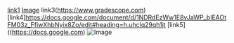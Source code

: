 [link1](https://something.com)
[Image](https://www.google.com/?client=safari&channel=mac_bm)
link3(https://www.gradescope.com)
[link4]https://docs.google.com/document/d/1NDRdEzWw1E8vJaWP_bIEAOtFM03z_FfiwXhbNyix8Zo/edit#heading=h.uhclq29qh1jt
[link5]((https://docs.google.com)
![Image]((https://docs.google.com))